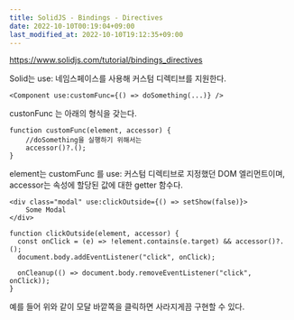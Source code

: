 ```yaml
---
title: SolidJS - Bindings - Directives
date: 2022-10-10T00:19:04+09:00
last_modified_at: 2022-10-10T19:12:35+09:00
---
```


https://www.solidjs.com/tutorial/bindings_directives

Solid는 use: 네임스페이스를 사용해 커스텀 디렉티브를 지원한다. 

```tsx
<Component use:customFunc={() => doSomething(...)} />
```

custonFunc 는 아래의 형식을 갖는다.

```tsx
function customFunc(element, accessor) {
	//doSomething을 실행하기 위해서는
	accessor()?.();
}
```

element는 customFunc 를 use: 커스텀 디렉티브로 지정했던 DOM 엘리먼트이며, accessor는 속성에 할당된 값에 대한 getter 함수다.

```tsx
<div class="modal" use:clickOutside={() => setShow(false)}>
	Some Modal
</div>

function clickOutside(element, accessor) {
  const onClick = (e) => !element.contains(e.target) && accessor()?.();
  document.body.addEventListener("click", onClick);

  onCleanup(() => document.body.removeEventListener("click", onClick));
}
```

예를 들어 위와 같이  모달 바깥쪽을 클릭하면 사라지게끔 구현할 수 있다.